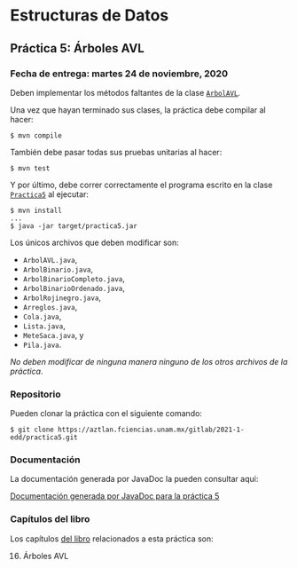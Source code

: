 Estructuras de Datos
====================

Práctica 5: Árboles AVL
-----------------------

### Fecha de entrega: martes 24 de noviembre, 2020

Deben implementar los métodos faltantes de la clase
[`ArbolAVL`](https://aztlan.fciencias.unam.mx/gitlab/2021-1-edd/practica5/blob/master/src/main/java/mx/unam/ciencias/edd/ArbolAVL.java).

Una vez que hayan terminado sus clases, la práctica debe compilar al hacer:

```
$ mvn compile
```

También debe pasar todas sus pruebas unitarias al hacer:

```
$ mvn test
```

Y por último, debe correr correctamente el programa escrito en la clase
[`Practica5`](https://aztlan.fciencias.unam.mx/gitlab/2021-1-edd/practica5/blob/master/src/main/java/mx/unam/ciencias/edd/Practica5.java)
al ejecutar:

```
$ mvn install
...
$ java -jar target/practica5.jar
```

Los únicos archivos que deben modificar son:

* `ArbolAVL.java`,
* `ArbolBinario.java`,
* `ArbolBinarioCompleto.java`,
* `ArbolBinarioOrdenado.java`,
* `ArbolRojinegro.java`,
* `Arreglos.java`,
* `Cola.java`,
* `Lista.java`,
* `MeteSaca.java`, y
* `Pila.java`.

*No deben modificar de ninguna manera ninguno de los otros archivos de la
práctica*.

### Repositorio

Pueden clonar la práctica con el siguiente comando:

```
$ git clone https://aztlan.fciencias.unam.mx/gitlab/2021-1-edd/practica5.git
```

### Documentación

La documentación generada por JavaDoc la pueden consultar aquí:

[Documentación generada por JavaDoc para la práctica
5](https://aztlan.fciencias.unam.mx/~canek/2021-1-edd/practica5/apidocs/index.html)

### Capítulos del libro

Los capítulos
[del libro](https://tienda.fciencias.unam.mx/es/home/437-estructuras-de-datos-con-java-moderno-9786073009157.html)
relacionados a esta práctica son:

16. Árboles AVL
